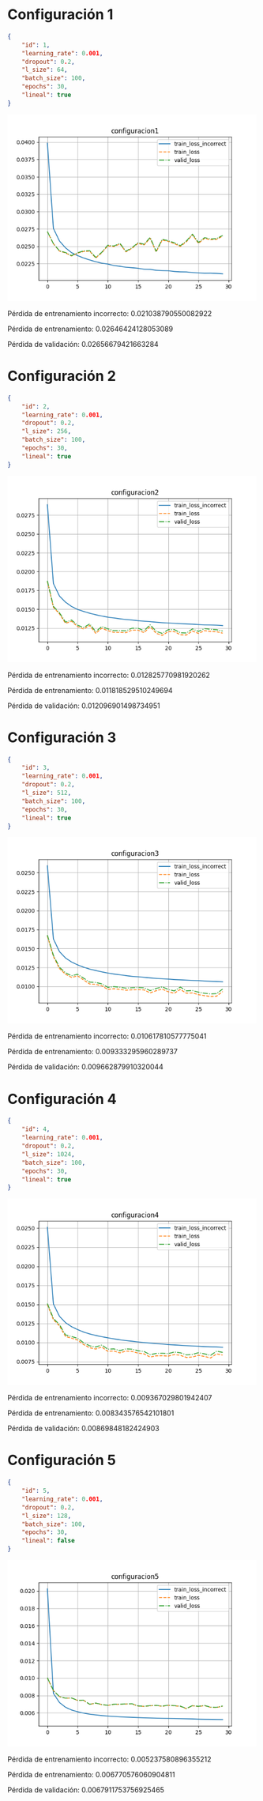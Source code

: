 # Configuración 1

```json
{
    "id": 1,
    "learning_rate": 0.001,
    "dropout": 0.2,
    "l_size": 64,
    "batch_size": 100,
    "epochs": 30,
    "lineal": true
}
```

![](./configuracion1.png)

Pérdida de entrenamiento incorrecto: 0.021038790550082922

Pérdida de entrenamiento: 0.02646424128053089

Pérdida de validación: 0.02656679421663284

# Configuración 2

```json
{
    "id": 2,
    "learning_rate": 0.001,
    "dropout": 0.2,
    "l_size": 256,
    "batch_size": 100,
    "epochs": 30,
    "lineal": true
}
```

![](./configuracion2.png)

Pérdida de entrenamiento incorrecto: 0.012825770981920262

Pérdida de entrenamiento: 0.011818529510249694

Pérdida de validación: 0.012096901498734951

# Configuración 3

```json
{
    "id": 3,
    "learning_rate": 0.001,
    "dropout": 0.2,
    "l_size": 512,
    "batch_size": 100,
    "epochs": 30,
    "lineal": true
}
```

![](./configuracion3.png)

Pérdida de entrenamiento incorrecto: 0.010617810577775041

Pérdida de entrenamiento: 0.009333295960289737

Pérdida de validación: 0.009662879910320044

# Configuración 4

```json
{
    "id": 4,
    "learning_rate": 0.001,
    "dropout": 0.2,
    "l_size": 1024,
    "batch_size": 100,
    "epochs": 30,
    "lineal": true
}
```

![](./configuracion4.png)

Pérdida de entrenamiento incorrecto: 0.009367029801942407

Pérdida de entrenamiento: 0.008343576542101801

Pérdida de validación: 0.00869848182424903

# Configuración 5

```json
{
    "id": 5,
    "learning_rate": 0.001,
    "dropout": 0.2,
    "l_size": 128,
    "batch_size": 100,
    "epochs": 30,
    "lineal": false
}
```

![](./configuracion5.png)

Pérdida de entrenamiento incorrecto: 0.005237580896355212

Pérdida de entrenamiento: 0.006770576060904811

Pérdida de validación: 0.0067911753756925465

